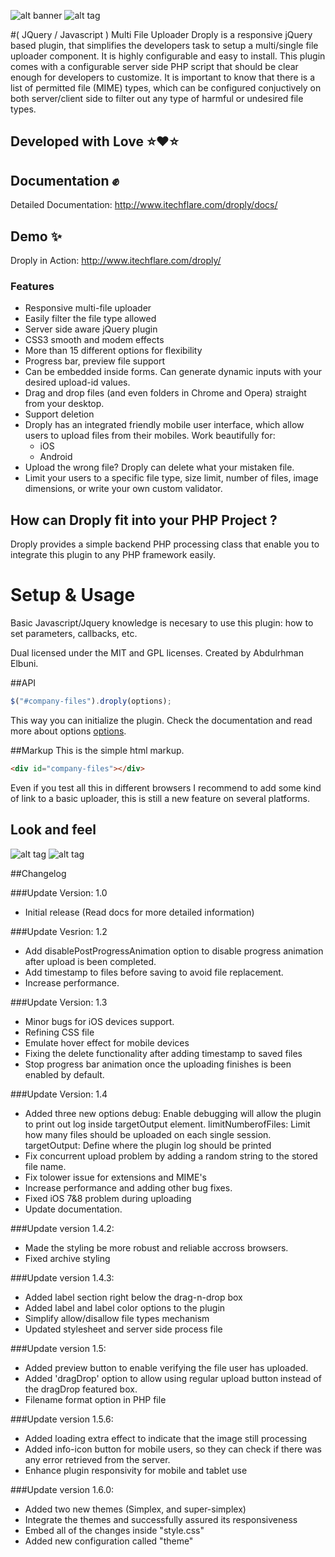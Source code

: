 ![alt banner](https://github.com/aelbuni/Droply/blob/master/sample-images/banner.png)
![alt tag](https://github.com/aelbuni/Droply/blob/master/sample-images/droply-banner.jpg)

#( JQuery / Javascript ) Multi File Uploader
Droply is a responsive jQuery based plugin, that simplifies the developers task to setup a multi/single file uploader component. It is highly configurable and easy to install. This plugin comes with a configurable server side PHP script that should be clear enough for developers to customize. It is important to know that there is a list of permitted file (MIME) types, which can be configured conjuctively on both server/client side to filter out any type of harmful or undesired file types.

## Developed with Love :star::heart::star:

## Documentation :fist:
Detailed Documentation: http://www.itechflare.com/droply/docs/

## Demo :sparkles:
Droply in Action: http://www.itechflare.com/droply/

### Features
- Responsive multi-file uploader
- Easily filter the file type allowed
- Server side aware jQuery plugin
- CSS3 smooth and modem effects
- More than 15 different options for flexibility
- Progress bar, preview file support
- Can be embedded inside forms. Can generate dynamic inputs with your desired upload-id values.
- Drag and drop files (and even folders in Chrome and Opera) straight from your desktop.
- Support deletion
- Droply has an integrated friendly mobile user interface, which allow users to upload files from their mobiles. Work beautifully for:
  - iOS
  - Android
- Upload the wrong file? Droply can delete what your mistaken file.
- Limit your users to a specific file type, size limit, number of files, image dimensions, or write your own custom validator.

## How can Droply fit into your PHP Project ?

Droply provides a simple backend PHP processing class that enable you to integrate this plugin to any PHP framework easily.

# Setup & Usage

Basic Javascript/Jquery knowledge is necesary to use this plugin: how to set parameters, callbacks, etc.

Dual licensed under the MIT and GPL licenses.
Created by Abdulrhman Elbuni.

##API
````javascript
$("#company-files").droply(options);
````
This way you can initialize the plugin. Check the documentation and read more about options [options](http://www.itechflare.com/droply/docs/).

##Markup
This is the simple html markup.
````html
<div id="company-files"></div>
````
Even if you test all this in different browsers I recommend to add some kind of link to a basic uploader, this is still a new feature on several platforms.

## Look and feel
![alt tag](https://github.com/aelbuni/Droply/blob/master/sample-images/sample-usage-gallery-uploader.jpg)
![alt tag](https://github.com/aelbuni/Droply/blob/master/sample-images/screenshot.jpg)

##Changelog

###Update Version: 1.0
- Initial release (Read docs for more detailed information)

###Update Vesrion: 1.2
- Add disablePostProgressAnimation option to disable progress animation after upload is been completed.
- Add timestamp to files before saving to avoid file replacement.
- Increase performance.

###Update Version: 1.3
- Minor bugs for iOS devices support.
- Refining CSS file
- Emulate hover effect for mobile devices
- Fixing the delete functionality after adding timestamp to saved files
- Stop progress bar animation once the uploading finishes is been enabled by default.

###Update Version: 1.4
- Added three new options
debug: Enable debugging will allow the plugin to print out log inside targetOutput element.
limitNumberofFiles: Limit how many files should be uploaded on each single session.
targetOutput: Define where the plugin log should be printed
- Fix concurrent upload problem by adding a random string to the stored file name.
- Fix tolower issue for extensions and MIME's
- Increase performance and adding other bug fixes.
- Fixed iOS 7&8 problem during uploading
- Update documentation.

###Update version 1.4.2:
- Made the styling be more robust and reliable accross browsers.
- Fixed archive styling

###Update version 1.4.3:

- Added label section right below the drag-n-drop box
- Added label and label color options to the plugin
- Simplify allow/disallow file types mechanism
- Updated stylesheet and server side process file

###Update version 1.5:
- Added preview button to enable verifying the file user has uploaded.
- Added 'dragDrop' option to allow using regular upload button instead of the dragDrop featured box.
- Filename format option in PHP file

###Update version 1.5.6:
- Added loading extra effect to indicate that the image still processing
- Added info-icon button for mobile users, so they can check if there was any error retrieved from the server.
- Enhance plugin responsivity for mobile and tablet use

###Update version 1.6.0:
- Added two new themes (Simplex, and super-simplex)
- Integrate the themes and successfully assured its responsiveness
- Embed all of the changes inside "style.css"
- Added new configuration called "theme"
